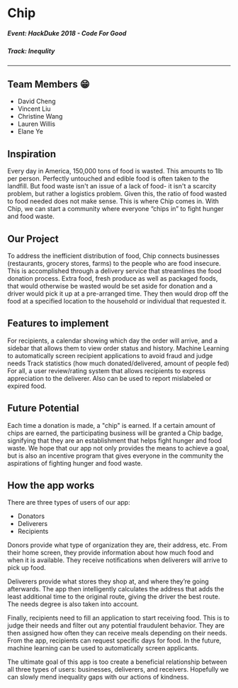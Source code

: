 # Chip

##### Event: HackDuke 2018 - Code For Good
##### Track: Inequlity

---

## Team Members :grin:
* David Cheng
* Vincent Liu
* Christine Wang
* Lauren Willis
* Elane Ye

## Inspiration
Every day in America, 150,000 tons of food is wasted. This amounts to 1lb per person. Perfectly untouched and edible food is often taken to the landfill. But food waste isn't an issue of a lack of food- it isn't a scarcity problem, but rather a logistics problem. Given this, the ratio of food wasted to food needed does not make sense. This is where Chip comes in. With Chip, we can start a community where everyone “chips in” to fight hunger and food waste.

## Our Project
To address the inefficient distribution of food, Chip connects businesses (restaurants, grocery stores, farms) to the people who are food insecure. This is accomplished through a delivery service that streamlines the food donation process. Extra food, fresh produce as well as packaged foods, that would otherwise be wasted would be set aside for donation and a driver would pick it up at a pre-arranged time. They then would drop off the food at a specified location to the household or individual that requested it.

## Features to implement
For recipients, a calendar showing which day the order will arrive, and a sidebar that allows them to view order status and history. Machine Learning to automatically screen recipient applications to avoid fraud and judge needs Track statistics (how much donated/delivered, amount of people fed) For all, a user review/rating system that allows recipients to express appreciation to the deliverer. Also can be used to report mislabeled or expired food.

## Future Potential
Each time a donation is made, a "chip" is earned. If a certain amount of chips are earned, the participating business will be granted a Chip badge, signifying that they are an establishment that helps fight hunger and food waste. We hope that our app not only provides the means to achieve a goal, but is also an incentive program that gives everyone in the community the aspirations of fighting hunger and food waste.

## How the app works
There are three types of users of our app:

* Donators
* Deliverers
* Recipients

Donors provide what type of organization they are, their address, etc. From their home screen, they provide information about how much food and when it is available. They receive notifications when deliverers will arrive to pick up food.

Deliverers provide what stores they shop at, and where they’re going afterwards. The app then intelligently calculates the address that adds the least additional time to the original route, giving the driver the best route. The needs degree is also taken into account.

Finally, recipients need to fill an application to start receiving food. This is to judge their needs and filter out any potential fraudulent behavior. They are then assigned how often they can receive meals depending on their needs. From the app, recipients can request specific days for food. In the future, machine learning can be used to automatically screen applicants.

The ultimate goal of this app is too create a beneficial relationship between all three types of users: businesses, deliverers, and receivers. Hopefully we can slowly mend inequality gaps with our actions of kindness.